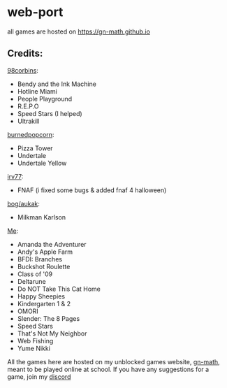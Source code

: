 # web-port
all games are hosted on https://gn-math.github.io

## Credits:
[98corbins](https://98cornbin.netlify.app): 
- Bendy and the Ink Machine
- Hotline Miami
- People Playground
- R.E.P.O
- Speed Stars (I helped)
- Ultrakill

[burnedpopcorn](https://github.com/burnedpopcorn):
- Pizza Tower
- Undertale
- Undertale Yellow

[irv77](https://github.com/irv77):
- FNAF (i fixed some bugs & added fnaf 4 halloween)

[bog/aukak](https://github.com/aukak):
- Milkman Karlson

[Me](https://github.com/genizy): 
- Amanda the Adventurer
- Andy's Apple Farm
- BFDI: Branches
- Buckshot Roulette
- Class of '09
- Deltarune
- Do NOT Take This Cat Home
- Happy Sheepies
- Kindergarten 1 & 2
- OMORI
- Slender: The 8 Pages
- Speed Stars
- That's Not My Neighbor
- Web Fishing
- Yume Nikki

All the games here are hosted on my unblocked games website, [gn-math](https://gn-math.github.io), meant to be played online at school. If you have any suggestions for a game, join my [discord](https://discord.gg/D4c9VFYWyU)

